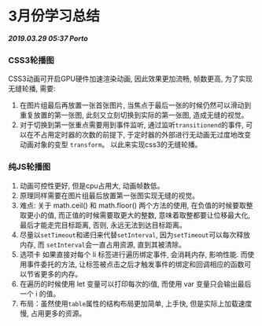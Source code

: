 # 3月份学习总结
***2019.03.29 05:37 Porto***

### CSS3轮播图
CSS3动画可开启GPU硬件加速渲染动画, 因此效果更加流畅, 帧数更高, 为了实现无缝轮播, 需要:
1. 在图片组最后再放置一张首张图片, 当焦点于最后一张的时候仍然可以滑动到重复放置的第一张图, 此刻又立刻切换到实际的第一张图, 造成无缝的视觉。
2. 对于切换到第一张重点需要用到事件监听, 通过监听`transitionend`的事件, 可以在不占用定时器的次数的前提下, 于定时器的外部进行无动画无过度地改变动画对象的变型 `transform`。 以此来实现css3的无缝轮播。

### 纯JS轮播图
1. 动画可控性更好, 但是cpu占用大, 动画帧数低。
2. 原理同样需要在图片组最后放置第一张图实现无缝的视觉。
3. 难点: 关于 math.ceil() 和 math.floor() 两个方法的使用, 在负值的时候要取整取更小的值, 而正值的时候需要取更大的整数, 意味着取整都要让位移最大化, 最后才能走完目标距离, 否则, 永远无法到达目标距离。
4. 尽量以`setTimeout`和递归来代替`setInterval`, 因为`setTimeout`可以每次释放内存, 而 `setInterval`会一直占用资源, 直到其被清除。
5. 选项卡
如果直接对每个 li 标签进行遍历绑定事件, 会消耗内存, 影响性能. 而使用事件委托的方法, 让标签被点击之后才触发事件的绑定和回调相应的函数可以节省更多的内存。
6. 在遍历的时候使用 let 变量可以打印每次的i值, 而使用 var 变量只会输出最后一个 i 的值。
7. 布局：虽然使用`table`属性的结构布局更加简单, 上手快, 但是实际上加载速度慢, 占用更多的资源。
